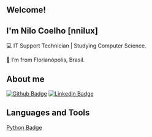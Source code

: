 ## Welcome!

## I'm Nilo Coelho [nnilux]

:computer: IT Support Technician | Studying Computer Science.

:house_with_garden: I’m from Florianópolis, Brasil.

## About me

[![Github Badge](https://img.shields.io/badge/-Github-000?style=flat-square&logo=Github&logoColor=white&link=https://github.com/nnilocoelho)](https://github.com/nnilocoelho) [![Linkedin Badge](https://img.shields.io/badge/-LinkedIn-blue?style=flat-square&logo=Linkedin&logoColor=white&link=https://www.linkedin.com/in/nilojneto/)](https://www.linkedin.com/in/nilojneto/)

## Languages and Tools

[Python Badge](https://img.shields.io/badge/Python-3776AB?style=for-the-badge&logo=python&logoColor=white)
